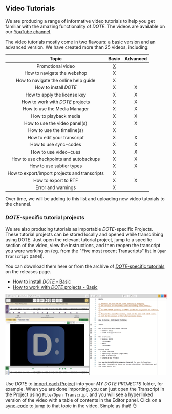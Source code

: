 ## Video Tutorials

We are producing a range of informative video tutorials to help you get familiar with the amazing functionality of _DOTE_.
The videos are available on our [YouTube channel](#).

The video tutorials mostly come in two flavours: a basic version and an advanced version.
We have created more than 25 videos, including:

| **Topic** | **Basic** | **Advanced** |
|:---------:|:---------:|:------------:|
| Promotional video | [X]() |  |
| How to navigate the webshop | X |  |
| How to navigate the online help guide | X |  |
| How to install _DOTE_ | X | X |
| How to apply the license key | X | X |
| How to work with _DOTE_ projects | X | X |
| How to use the Media Manager  | X | X |
| How to playback media | X | X |
| How to use the video panel(s) | X | X |
| How to use the timeline(s) | X |  |
| How to edit your transcript | X | X |
| How to use sync-codes | X | X |
| How to use video-cues | X | X |
| How to use checkpoints and autobackups | X | X |
| How to use subtier types | X | X |
| How to export/import projects and transcripts | X |  |
| How to export to RTF | X | X |
| Error and warnings | X |  |

Over time, we will be adding to this list and uploading new video tutorials to the channel.

### _DOTE_-specific tutorial projects

We are also producing tutorials as importable _DOTE_-specific Projects.
These tutorial projects can be stored locally and opened while transcribing using DOTE.
Just open the relevant tutorial project, jump to a specific section of the video, view the instructions, and then reopen the transcript you were working on (eg. from the "Five most recent Transcripts" list in `Open Transcript` panel).

You can download them here or from the archive of [_DOTE_-specific tutorials](<https://github.com/BigSoftVideo/DOTE/releases>) on the releases page.

- [How to install _DOTE_ - Basic]()
- [How to work with _DOTE_ projects - Basic]()

[![DOTE Tutorial](images/tutorials/dote-tutorial.png)](images/tutorials/dote-tutorial.png)

Use _DOTE_ to [import each Project](import.md) into your _MY DOTE PROJECTS_ folder, for example.
When you are done importing, you can just open the Transcript in the Project using `File/Open Transcript` and you will see a hyperlinked version of the video with a table of contents in the Editor panel.
Click on a [sync-code](sync-code.md) to jump to that topic in the video.
Simple as that! 👌
